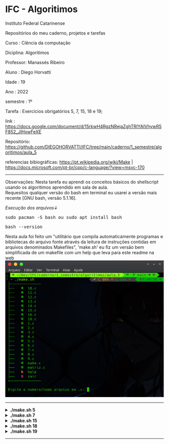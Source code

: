 # IFC - Algoritimos
Instituto Federal Catarinense

Repositórios do meu caderno, projetos e tarefas

Curso    : Ciência da computação

Diciplina: Algoritimos

Professor: Manassés Ribeiro

Aluno    : Diego Horvatti

Idade    : 19

Ano      : 2022

semestre : 1º

Tarefa   : Exercícios obrigatórios 5, 7, 15, 18 e 19;

link     : https://docs.google.com/document/d/15rkwH4RgzNRejaZghTRIYAIVhywR5F852_JlHxwFeXE

Repositório: https://github.com/DIEGOHORVATTI/IFC/tree/main/caderno/1_semestre/algoritimos/aula_5

referencias bibiográficas: https://pt.wikipedia.org/wiki/Make | https://docs.microsoft.com/pt-br/cpp/c-language/?view=msvc-170

<hr />
  <p>Observações: Nesta tarefa eu aprendi os conceitos básicos do shellscript usando os algoritimos aprendido em sala de aula.<br /> Requesitos qualquer versão do bash em terminal eu usarei a versão mais recente [GNU bash, versão 5.1.16].</p>

  <i>Execução dos arquivos↓</i>
  <!-- install -->
  <pre>sudo pacman -S bash ou sudo apt install bash</pre>
  <!-- check -->
  <pre>bash --version</pre>

  Nesta aula foi feito um "utilitário que compila automaticamente programas e bibliotecas do arquivo fonte através da leitura de instruções contidas em arquivos denominados Makefiles", 'make.sh' eu fiz um versão bem simplificada de um makefile com um help que leva para este readme na web
  <a href="./make.sh" target="blank">
    <img src="./img/make.png" />
  </a>
  

<hr />
<section>
 
  <!-- 5 -->
  <details>
    <summary><b>./make.sh 5</b></summary>
    <ul>
        <h4>
          <a href="./5.c" target="blank">
            código→
          </a>
        </h4>
        <img src="img/5.png" />
    </ul>
  </details>

  <!-- 7 -->
  <details>
    <summary><b>./make.sh 7</b></summary>
    <ul>
        <h4>
          <a href="./7.c" target="blank">
            código→
          </a>
        </h4>
        <img src="img/7.png" />
    </ul>
  </details>

  <!-- 15 -->
  <details>
    <summary><b>./make.sh 15</b></summary>
    <ul>
        <h4>
          <a href="./15.c" target="blank">
            código→
          </a>
        </h4>
        <img src="img/15.png" />
    </ul>
  </details>

  <!-- 18 -->
  <details>
    <summary><b>./make.sh 18</b></summary>
    <ul>
        <h4>
          <a href="./18.c" target="blank">
            código→
          </a>
        </h4>
        <img src="img/18.png" />
    </ul>
  </details>

  <!-- 19 -->
  <details>
    <summary><b>./make.sh 19</b></summary>
    <ul>
        <h4>
          <a href="./19.c" target="blank">
            código→
          </a>
        </h4>
        <img src="img/19.png" />
    </ul>
  </details>

</section>
<hr /><br />

